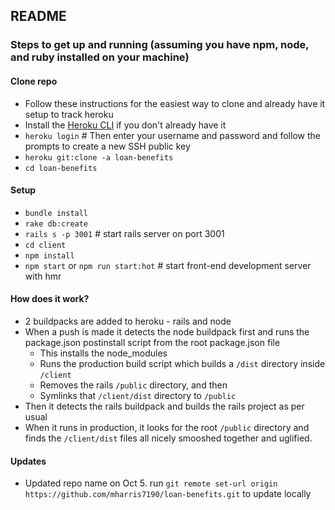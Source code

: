 ## README

### Steps to get up and running (assuming you have npm, node, and ruby installed on your machine)

#### Clone repo
- Follow these instructions for the easiest way to clone and already have it setup to track heroku
- Install the [Heroku CLI](https://devcenter.heroku.com/articles/heroku-command-line) if you don't already have it
- `heroku login` # Then enter your username and password and follow the prompts to create a new SSH public key
- `heroku git:clone -a loan-benefits`
- `cd loan-benefits`


#### Setup
- `bundle install`
- `rake db:create`
- `rails s -p 3001` # start rails server on port 3001
- `cd client`
- `npm install`
- `npm start` or `npm run start:hot` # start front-end development server with hmr

#### How does it work?
- 2 buildpacks are added to heroku - rails and node
- When a push is made it detects the node buildpack first and runs the package.json postinstall script from the root package.json file
    - This installs the node_modules
    - Runs the production build script which builds a `/dist` directory inside `/client`
    - Removes the rails `/public` directory, and then
    - Symlinks that `/client/dist` directory to `/public`
- Then it detects the rails buildpack and builds the rails project as per usual
- When it runs in production, it looks for the root `/public` directory and finds the `/client/dist` files all nicely smooshed together and uglified.


#### Updates
- Updated repo name on Oct 5. run `git remote set-url origin https://github.com/mharris7190/loan-benefits.git` to update locally
